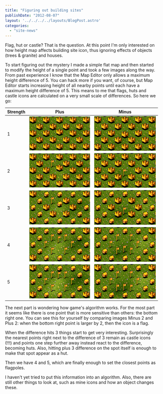 ```yaml
---
title: "Figuring out building sites"
publishDate: "2012-08-07"
layout: '../../../../layouts/BlogPost.astro'
categories: 
  - "site-news"
---
```


Flag, hut or castle? That is the question. At this point I'm only interested on how height map affects building site icon, thus ignoring effects of objects (trees & granite) and houses.

To start figuring out the mystery I made a simple flat map and then started to modify the height of a single point and took a few images along the way. From past experience I know that the Map Editor only allows a maximum height difference of 5. You can hack more if you want, of course, but Map Editor starts increasing height of all nearby points until each have a maximum height difference of 5. This means to me that flags, huts and castle icons are calculated on a very small scale of differences. So here we go:

| Strength | Plus | Minus |
| --- | --- | --- |
| 1 | ![](images/plus_1.png "plus_1") | ![](images/minus_1.png "minus_1") |
| 2 | ![](images/plus_2.png "plus_2") | ![](images/minus_2.png "minus_2") |
| 3 | ![](images/plus_3.png "plus_3") | ![](images/minus_3.png "minus_3") |
| 4 | ![](images/plus_4.png "plus_4") | ![](images/minus_4.png "minus_4") |
| 5 | ![](images/plus_5.png "plus_5") | ![](images/minus_5.png "minus_5") |

The next part is wondering how game's algorithm works. For the most part it seems like there is one point that is more sensitive than others: the bottom right one. You can see this for yourself by comparing images Minus 2 and Plus 2: when the bottom right point is larger by 2, then the icon is a flag.

When the difference hits 3 things start to get very interesting. Surprisingly the nearest points right next to the difference of 3 remain as castle icons (!!!) and points one step further away instead react to the difference, becoming huts. Also, hitting plus 3 difference on the spot itself is enough to make that spot appear as a hut.

Then we have 4 and 5, which are finally enough to set the closest points as flagpoles.

I haven't yet tried to put this information into an algorithm. Also, there are still other things to look at, such as mine icons and how an object changes these.
